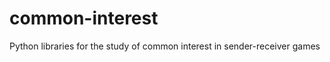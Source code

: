 common-interest
===============

Python libraries for the study of common interest in sender-receiver games
